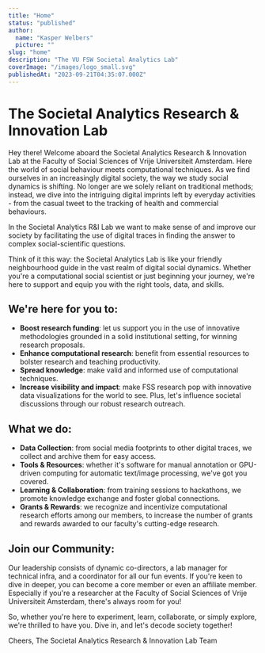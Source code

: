 ```yaml
---
title: "Home"
status: "published"
author:
  name: "Kasper Welbers"
  picture: ""
slug: "home"
description: "The VU FSW Societal Analytics Lab"
coverImage: "/images/logo_small.svg"
publishedAt: "2023-09-21T04:35:07.000Z"
---
```


# The Societal Analytics Research & Innovation Lab

Hey there! Welcome aboard the Societal Analytics Research & Innovation Lab at the Faculty of Social Sciences of Vrije Universiteit Amsterdam. Here the world of social behaviour meets computational techniques. As we find ourselves in an increasingly digital society, the way we study social dynamics is shifting. No longer are we solely reliant on traditional methods; instead, we dive into the intriguing digital imprints left by everyday activities - from the casual tweet to the tracking of health and commercial behaviours.

In the Societal Analytics R&I Lab we want to make sense of and improve our society by facilitating the use of digital traces in finding the answer to complex social-scientific questions.

Think of it this way: the Societal Analytics Lab is like your friendly neighbourhood guide in the vast realm of digital social dynamics. Whether you're a computational social scientist or just beginning your journey, we're here to support and equip you with the right tools, data, and skills.

## We're here for you to:

- **Boost research funding**: let us support you in the use of innovative methodologies grounded in a solid institutional setting, for winning research proposals.
- **Enhance computational research**: benefit from essential resources to bolster research and teaching productivity.
- **Spread knowledge**: make valid and informed use of computational techniques.
- **Increase visibility and impact**: make FSS research pop with innovative data visualizations for the world to see. Plus, let's influence societal discussions through our robust research outreach.

## What we do:

- **Data Collection**: from social media footprints to other digital traces, we collect and archive them for easy access.
- **Tools & Resources**: whether it's software for manual annotation or GPU-driven computing for automatic text/image processing, we've got you covered.
- **Learning & Collaboration**: from training sessions to hackathons, we promote knowledge exchange and foster global connections.
- **Grants & Rewards**: we recognize and incentivize computational research efforts among our members, to increase the number of grants and rewards awarded to our faculty's cutting-edge research.

## Join our Community:

Our leadership consists of dynamic co-directors, a lab manager for technical infra, and a coordinator for all our fun events. If you're keen to dive in deeper, you can become a core member or even an affiliate member. Especially if you're a researcher at the Faculty of Social Sciences of Vrije Universiteit Amsterdam, there's always room for you!

So, whether you're here to experiment, learn, collaborate, or simply explore, we're thrilled to have you. Dive in, and let's decode society together!

Cheers,
The Societal Analytics Research & Innovation Lab Team
